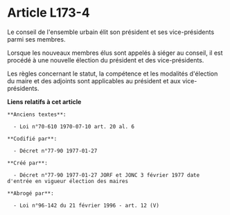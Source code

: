 # Article L173-4

Le conseil de l'ensemble urbain élit son président et ses vice-présidents parmi ses membres. 

Lorsque les nouveaux membres élus sont appelés à siéger au conseil, il est procédé à une nouvelle élection du président et
des vice-présidents. 

Les règles concernant le statut, la compétence et les modalités d'élection du maire et des adjoints sont applicables au
président et aux vice-présidents.

**Liens relatifs à cet article**

	**Anciens textes**:

	  - Loi n°70-610 1970-07-10 art. 20 al. 6

	**Codifié par**:

	  - Décret n°77-90 1977-01-27

	**Créé par**:

	  - Décret n°77-90 1977-01-27 JORF et JONC 3 février 1977 date d'entrée en vigueur élection des maires

	**Abrogé par**:

	  - Loi n°96-142 du 21 février 1996 - art. 12 (V)

